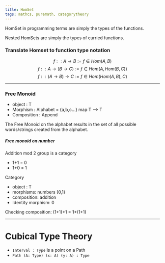 ```yaml
---
title: HomSet
tags: mathcs, puremath, categorytheory
---
```


HomSet in programming terms are simply the types of the functions.

Nested HomSets are simply the types of curried functions.

### Translate Homset to function type notation

$$ f :: A \rightarrow B := f \in Hom(A, B) $$
$$ f :: A \rightarrow (B \rightarrow C) := f \in Hom(A, Hom(B,C)) $$
$$ f :: (A \rightarrow B) \rightarrow C := f \in Hom(Hom(A,B),C) $$

---

### Free Monoid

* object : T
* Morphism : Alphabet = {a,b,c...} map T --> T
* Composition : Append

The Free Monoid on the alphabet results in the set of all possible words/strings created from the alphabet.

##### Free monoid on number 

Addition mod 2 group is a category 

* 1+1 = 0
* 1+0 = 1

Category

* object : T
* morphisms: numbers {0,1} 
* composition: addition
* Identity morphism: 0

Checking composition:
(1+1)+1 = 1+(1+1) 

---

# Cubical Type Theory

* `Interval : Type` is a point on a Path 
* `Path (A: Type) (x: A) (y: A) : Type`